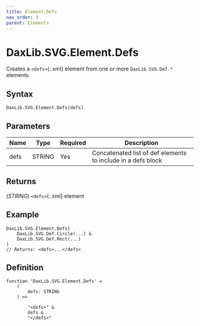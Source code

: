 ```yaml
---
title: Element.Defs
nav_order: 3
parent: Elements
---
```


# DaxLib.SVG.Element.Defs

Creates a `<defs>`{:.xml} element from one or more `DaxLib.SVG.Def.*` elements

## Syntax

```dax
DaxLib.SVG.Element.Defs(defs)
```

## Parameters

| Name | Type   | Required | Description                                                    |
|------|--------|----------|----------------------------------------------------------------|
| defs | STRING | Yes      | Concatenated list of def elements to include in a defs block   |

## Returns

(*STRING*) `<defs>`{:.xml} element

## Example

```dax
DaxLib.SVG.Element.Defs(
	DaxLib.SVG.Def.Circle(...) &
	DaxLib.SVG.Def.Rect(...)
)
// Returns: <defs>...</defs>
```

## Definition

```dax
function 'DaxLib.SVG.Element.Defs' = 
    (
        defs: STRING
    ) =>

        "<defs>" &
        defs &
        "</defs>"
```